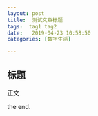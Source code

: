 ```yaml
---
layout: post
title:  测试文章标题
tags:  tag1 tag2 
date:   2019-04-23 10:58:50  
categories: [数字生活]

---
```


## 标题

正文

the end.